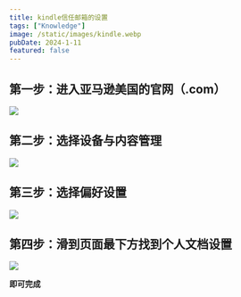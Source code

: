 ```yaml
---
title: kindle信任邮箱的设置
tags: ["Knowledge"]
image: /static/images/kindle.webp
pubDate: 2024-1-11
featured: false
---
```


## 第一步：进入亚马逊美国的官网（.com）

<img src="https://cdn.jsdelivr.net/gh/SUNSIR007/picx-images-hosting@master/20240126/%E6%88%AA%E5%B1%8F2024-01-11-13.48.44.45i9816cfru0.png"/>

## 第二步：选择设备与内容管理

<img src="https://cdn.jsdelivr.net/gh/SUNSIR007/picx-images-hosting@master/20240126/%E6%88%AA%E5%B1%8F2024-01-11-13.49.04.htpfwj73xdc.png"/>

## 第三步：选择偏好设置

<img src="https://cdn.jsdelivr.net/gh/SUNSIR007/picx-images-hosting@master/20240126/%E6%88%AA%E5%B1%8F2024-01-11-13.51.27.60t5ralldg00.png"/>

## 第四步：滑到页面最下方找到个人文档设置

<img src="https://cdn.jsdelivr.net/gh/SUNSIR007/picx-images-hosting@master/20240126/%E6%88%AA%E5%B1%8F2024-01-11-13.53.48.ztson3p3tg0.png"/>

**即可完成**